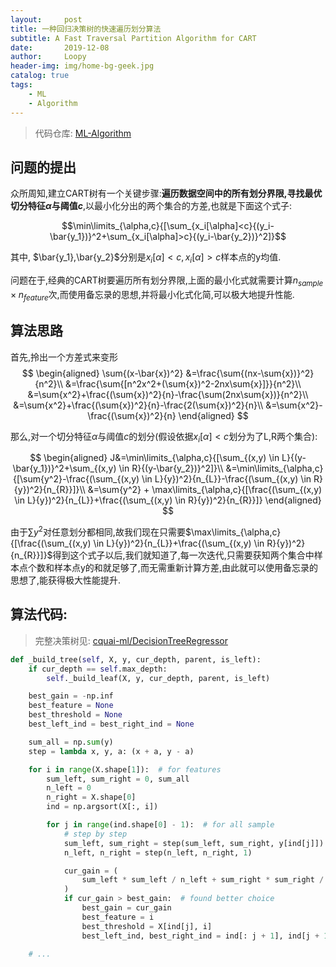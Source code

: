 ```yaml
---
layout:     post
title: 一种回归决策树的快速遍历划分算法
subtitle: A Fast Traversal Partition Algorithm for CART
date:       2019-12-08
author:     Loopy
header-img: img/home-bg-geek.jpg
catalog: true
tags:
    - ML
    - Algorithm
---
```


<script type="text/x-mathjax-config">
  MathJax.Hub.Config({
    tex2jax: {
      inlineMath: [ ['$','$'], ['\\(','\\)'] ],
      processEscapes: true
    }
  });
  </script>
<script type="text/javascript" async src="//cdn.mathjax.org/mathjax/latest/MathJax.js?config=TeX-MML-AM_CHTML">
</script>

> 代码仓库: [ML-Algorithm](https://github.com/CQU-AI/ML-Algorithm)

## 问题的提出

众所周知,建立CART树有一个关键步骤:**遍历数据空间中的所有划分界限,寻找最优切分特征$\alpha$与阈值$c$**,以最小化分出的两个集合的方差,也就是下面这个式子:

$$\min\limits_{\alpha,c}{[\sum_{x_i[\alpha]<c}{(y_i-\bar{y_1})}^2+\sum_{x_i[\alpha]>c}{(y_i-\bar{y_2})}^2]}$$

其中, $\bar{y_1},\bar{y_2}$分别是$x_i[\alpha]<c,x_i[\alpha]>c$样本点的y均值.

问题在于,经典的CART树要遍历所有划分界限,上面的最小化式就需要计算$n_{sample} \times n_{feature}$次,而使用备忘录的思想,并将最小化式化简,可以极大地提升性能.

## 算法思路

首先,拎出一个方差式来变形
$$
\begin{aligned}
\sum{(x-\bar{x})^2}
&=\frac{\sum{(nx-\sum{x})}^2}{n^2}\\
&=\frac{\sum{[n^2x^2+(\sum{x})^2-2nx\sum{x}]}}{n^2}\\
&=\sum{x^2}+\frac{(\sum{x})^2}{n}-\frac{\sum(2nx\sum{x})}{n^2}\\
&=\sum{x^2}+\frac{(\sum{x})^2}{n}-\frac{2(\sum{x})^2}{n}\\
&=\sum{x^2}-\frac{(\sum{x})^2}{n}
\end{aligned}
$$

那么,对一个切分特征$\alpha$与阈值$c$的划分(假设依据$x_i[\alpha]<c$划分为了L,R两个集合):

$$
\begin{aligned}
J&=\min\limits_{\alpha,c}{[\sum_{(x,y) \in L}{(y-\bar{y_1})}^2+\sum_{(x,y) \in R}{(y-\bar{y_2})}^2]}\\
&=\min\limits_{\alpha,c}{[\sum{y^2}-\frac{(\sum_{(x,y) \in L}{y})^2}{n_{L}}-\frac{(\sum_{(x,y) \in R}{y})^2}{n_{R}}]}\\
&=\sum{y^2} + \max\limits_{\alpha,c}{[\frac{(\sum_{(x,y) \in L}{y})^2}{n_{L}}+\frac{(\sum_{(x,y) \in R}{y})^2}{n_{R}}]}
\end{aligned}
$$

由于$\sum{y^2}$对任意划分都相同,故我们现在只需要$\max\limits_{\alpha,c}{[\frac{(\sum_{(x,y) \in L}{y})^2}{n_{L}}+\frac{(\sum_{(x,y) \in R}{y})^2}{n_{R}}]}$得到这个式子以后,我们就知道了,每一次迭代,只需要获知两个集合中样本点个数和样本点y的和就足够了,而无需重新计算方差,由此就可以使用备忘录的思想了,能获得极大性能提升.

## 算法代码:

> 完整决策树见: [cquai-ml/DecisionTreeRegressor](https://github.com/CQU-AI/ML-Algorithm/blob/master/cquai_ml/DecisionTreeRegressor.py)

```python
def _build_tree(self, X, y, cur_depth, parent, is_left):
    if cur_depth == self.max_depth:
        self._build_leaf(X, y, cur_depth, parent, is_left)

    best_gain = -np.inf
    best_feature = None
    best_threshold = None
    best_left_ind = best_right_ind = None

    sum_all = np.sum(y)
    step = lambda x, y, a: (x + a, y - a)

    for i in range(X.shape[1]):  # for features
        sum_left, sum_right = 0, sum_all
        n_left = 0
        n_right = X.shape[0]
        ind = np.argsort(X[:, i])

        for j in range(ind.shape[0] - 1):  # for all sample
            # step by step
            sum_left, sum_right = step(sum_left, sum_right, y[ind[j]])
            n_left, n_right = step(n_left, n_right, 1)

            cur_gain = (
                sum_left * sum_left / n_left + sum_right * sum_right / n_right
            )
            if cur_gain > best_gain:  # found better choice
                best_gain = cur_gain
                best_feature = i
                best_threshold = X[ind[j], i]
                best_left_ind, best_right_ind = ind[: j + 1], ind[j + 1 :]
    
    # ...
    
```
